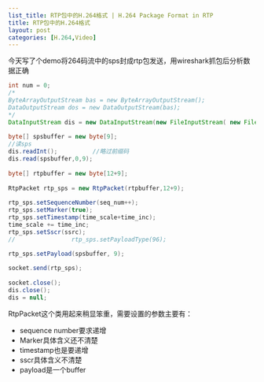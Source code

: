 ```yaml
---
list_title: RTP包中的H.264格式 | H.264 Package Format in RTP
title: RTP包中的H.264格式
layout: post
categories: [H.264,Video]
---
```


今天写了个demo将264码流中的sps封成rtp包发送，用wireshark抓包后分析数据正确

```java
int num = 0;
/*    
ByteArrayOutputStream bas = new ByteArrayOutputStream();
DataOutputStream dos = new DataOutputStream(bas);
*/
DataInputStream dis = new DataInputStream(new FileInputStream( new File(SDcardPath,"newStream264.h264") ));
    
byte[] spsbuffer = new byte[9];
//读sps
dis.readInt();          //略过前缀码
dis.read(spsbuffer,0,9);            
   
byte[] rtpbuffer = new byte[12+9];
   
RtpPacket rtp_sps = new RtpPacket(rtpbuffer,12+9);
   
rtp_sps.setSequenceNumber(seq_num++);
rtp_sps.setMarker(true);
rtp_sps.setTimestamp(time_scale+time_inc);
time_scale += time_inc;
rtp_sps.setSscr(ssrc);
//                rtp_sps.setPayloadType(96);

rtp_sps.setPayload(spsbuffer, 9);
   
socket.send(rtp_sps);         
   
socket.close();
dis.close();
dis = null;
```

RtpPacket这个类用起来稍显笨重，需要设置的参数主要有：

- sequence number要求递增
- Marker具体含义还不清楚
- timestamp也是要递增
- sscr具体含义不清楚
- payload是一个buffer
